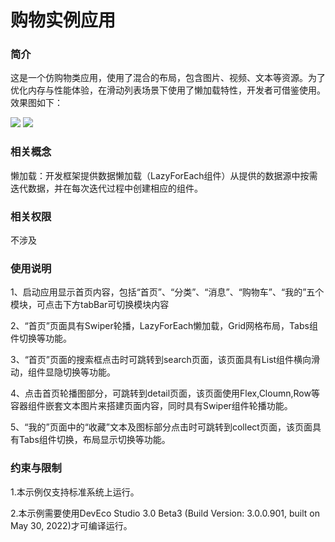 # 购物实例应用

### 简介

这是一个仿购物类应用，使用了混合的布局，包含图片、视频、文本等资源。为了优化内存与性能体验，在滑动列表场景下使用了懒加载特性，开发者可借鉴使用。效果图如下：

![](screenshots/device/home1.png) ![](screenshots/device/collect.png)

### 相关概念

懒加载：开发框架提供数据懒加载（LazyForEach组件）从提供的数据源中按需迭代数据，并在每次迭代过程中创建相应的组件。

### 相关权限

不涉及

### 使用说明

1、启动应用显示首页内容，包括“首页”、“分类”、“消息”、“购物车”、“我的”五个模块，可点击下方tabBar可切换模块内容

2、“首页”页面具有Swiper轮播，LazyForEach懒加载，Grid网格布局，Tabs组件切换等功能。

3、“首页”页面的搜索框点击时可跳转到search页面，该页面具有List组件横向滑动，组件显隐切换等功能。

4、点击首页轮播图部分，可跳转到detail页面，该页面使用Flex,Cloumn,Row等容器组件嵌套文本图片来搭建页面内容，同时具有Swiper组件轮播功能。

5、“我的”页面中的“收藏”文本及图标部分点击时可跳转到collect页面，该页面具有Tabs组件切换，布局显示切换等功能。

### 约束与限制

1.本示例仅支持标准系统上运行。

2.本示例需要使用DevEco Studio 3.0 Beta3 (Build Version: 3.0.0.901, built on May 30, 2022)才可编译运行。